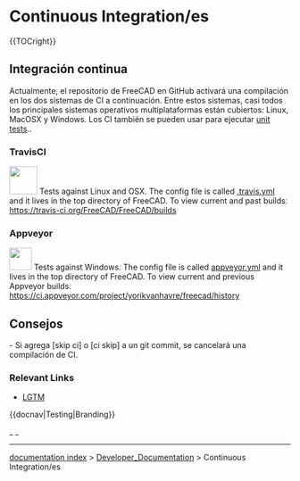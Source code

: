# Continuous Integration/es
{{TOCright}}


<div class="mw-translate-fuzzy">

## Integración continua 

Actualmente, el repositorio de FreeCAD en GitHub activará una compilación en los dos sistemas de CI a continuación. Entre estos sistemas, casi todos los principales sistemas operativos multiplataformas están cubiertos: Linux, MacOSX y Windows. Los CI también se pueden usar para ejecutar [unit tests](Testing.md)..


</div>

### TravisCI

<img alt="" src=images/Travis-logo.png  style="width:50px;"> Tests against Linux and OSX. The config file is called [.travis.yml](https://github.com/FreeCAD/FreeCAD/blob/master/.travis.yml) and it lives in the top directory of FreeCAD. To view current and past buildsː <https://travis-ci.org/FreeCAD/FreeCAD/builds>

### Appveyor

<img alt="" src=images/Appveyor.svg  style="width:40px;"> Tests against Windows. The config file is called [appveyor.yml](https://github.com/FreeCAD/FreeCAD/blob/master/appveyor.yml) and it lives in the top directory of FreeCAD. To view current and previous Appveyor buildsː <https://ci.appveyor.com/project/yorikvanhavre/freecad/history>

## Consejos

\- Si agrega [skip ci] o [ci skip] a un git commit, se cancelará una compilación de CI.

### Relevant Links 

-   [LGTM](LGTM.md)


<div class="mw-translate-fuzzy">


{{docnav|Testing|Branding}}


</div>


 

_ _

---
[documentation index](../README.md) > [Developer_Documentation](Category_Developer_Documentation.md) > Continuous Integration/es
